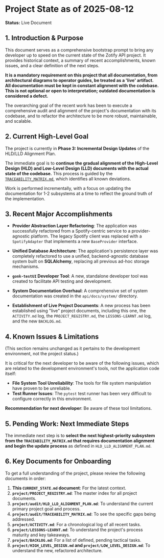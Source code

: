 # Project State as of 2025-08-12

**Status:** Live Document

## 1. Introduction & Purpose

This document serves as a comprehensive bootstrap prompt to bring any developer up to speed on the current state of the Zotify API project. It provides historical context, a summary of recent accomplishments, known issues, and a clear definition of the next steps.

**It is a mandatory requirement on this project that all documentation, from architectural diagrams to operator guides, be treated as a 'live' artifact. All documentation must be kept in constant alignment with the codebase. This is not optional or open to interpretation; outdated documentation is considered a defect.**

The overarching goal of the recent work has been to execute a comprehensive audit and alignment of the project's documentation with its codebase, and to refactor the architecture to be more robust, maintainable, and scalable.

## 2. Current High-Level Goal

The project is currently in **Phase 3: Incremental Design Updates** of the HLD/LLD Alignment Plan.

The immediate goal is to **continue the gradual alignment of the High-Level Design (HLD) and Low-Level Design (LLD) documents with the actual state of the codebase.** This process is guided by the [`TRACEABILITY_MATRIX.md`](./audit/TRACEABILITY_MATRIX.md), which identifies all known deviations.

Work is performed incrementally, with a focus on updating the documentation for 1-2 subsystems at a time to reflect the ground truth of the implementation.

## 3. Recent Major Accomplishments

*   **Provider Abstraction Layer Refactoring**: The application was successfully refactored from a Spotify-centric service to a provider-agnostic platform. The legacy Spotify client was replaced with a `SpotifyAdapter` that implements a new `BaseProvider` interface.

*   **Unified Database Architecture**: The application's persistence layer was completely refactored to use a unified, backend-agnostic database system built on **SQLAlchemy**, replacing all previous ad-hoc storage mechanisms.

*   **`gonk-testUI` Developer Tool**: A new, standalone developer tool was created to facilitate API testing and development.

*   **System Documentation Overhaul**: A comprehensive set of system documentation was created in the `api/docs/system/` directory.

*   **Establishment of Live Project Documents**: A new process has been established using "live" project documents, including this one, the `ACTIVITY.md` log, the `PROJECT_REGISTRY.md`, the `LESSONS-LEARNT.md` log, and the new `BACKLOG.md`.

## 4. Known Issues & Limitations

(This section remains unchanged as it pertains to the development environment, not the project status.)

It is critical for the next developer to be aware of the following issues, which are related to the development environment's tools, not the application code itself:

*   **File System Tool Unreliability**: The tools for file system manipulation have proven to be unreliable.
*   **Test Runner Issues**: The `pytest` test runner has been very difficult to configure correctly in this environment.

**Recommendation for next developer**: Be aware of these tool limitations.

## 5. Pending Work: Next Immediate Steps

The immediate next step is to **select the next highest-priority subsystem from the `TRACEABILITY_MATRIX.md` that requires documentation alignment and begin the update process** as defined in `HLD_LLD_ALIGNMENT_PLAN.md`.

## 6. Key Documents for Onboarding

To get a full understanding of the project, please review the following documents in order:

1.  **This `CURRENT_STATE.md` document**: For the latest context.
2.  **`project/PROJECT_REGISTRY.md`**: The master index for all project documents.
3.  **`project/audit/HLD_LLD_ALIGNMENT_PLAN.md`**: To understand the current primary project goal and process.
4.  **`project/audit/TRACEABILITY_MATRIX.md`**: To see the specific gaps being addressed.
5.  **`project/ACTIVITY.md`**: For a chronological log of all recent tasks.
6.  **`project/LESSONS-LEARNT.md`**: To understand the project's process maturity and key takeaways.
7.  **`project/BACKLOG.md`**: For a list of defined, pending tactical tasks.
8.  **`project/HIGH_LEVEL_DESIGN.md` and `project/LOW_LEVEL_DESIGN.md`**: To understand the new, refactored architecture.
